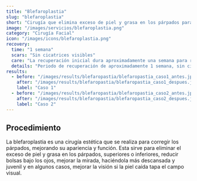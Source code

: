 ```yaml
---
title: "Blefaroplastia"
slug: "blefaroplastia"
short: "Cirugía que elimina exceso de piel y grasa en los párpados para mejorar su apariencia y función."
image: "/images/servicios/blefaroplastia.png"
category: "Cirugía Facial"
icon: "/images/icons/blefaroplastia.png"
recovery: 
  time: "1 semana"
  scars: "Sin cicatrices visibles"
  care: "La recuperación inicial dura aproximadamente una semana para retirar los puntos, aunque la recuperación completa puede tardar un mes"
  details: "Periodo de recuperación de aproximadamente 1 semana, sin cicatrices visibles. Los resultados de la blefaroplastia superior suelen durar muchos años (aproximadamente 10 a 15 años)."
results:
  - before: "/images/results/blefaropastia/blefaropastia_caso1_antes.jpg"
    after: "/images/results/blefaropastia/blefaropastia_caso1_despues.jpg"
    label: "Caso 1"
  - before: "/images/results/blefaropastia/blefaropastia_caso2_antes.jpg"
    after: "/images/results/blefaropastia/blefaropastia_caso2_despues.jpg"
    label: "Caso 2"
---
```



## Procedimiento
La blefaroplastia es una cirugía estética que se realiza para corregir los párpados, mejorando su apariencia y función. Esta sirve para eliminar el exceso de piel y grasa en los párpados, superiores o inferiores, reducir bolsas bajo los ojos, mejorar la mirada, haciéndola más descansada y juvenil y en algunos casos, mejorar la visión si la piel caída tapa el campo visual.

